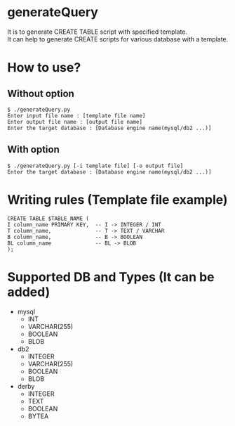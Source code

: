 # generateQuery

It is to generate CREATE TABLE script with specified template.\
It can help to generate CREATE scripts for various database with a template.

# How to use?
## Without option
```
$ ./generateQuery.py
Enter input file name : [template file name]
Enter output file name : [output file name]
Enter the target database : [Database engine name(mysql/db2 ...)]
```
## With option
```
$ ./generateQuery.py [-i template file] [-o output file]
Enter the target database : [Database engine name(mysql/db2 ...)]
```

# Writing rules (Template file example)
```
CREATE TABLE $TABLE_NAME (
I column_name PRIMARY KEY,  -- I -> INTEGER / INT
T column_name,              -- T -> TEXT / VARCHAR
B column_name,              -- B -> BOOLEAN
BL column_name              -- BL -> BLOB
);
```

# Supported DB and Types (It can be added)

- mysql
    - INT
    - VARCHAR(255)
    - BOOLEAN
    - BLOB
- db2
    - INTEGER
    - VARCHAR(255)
    - BOOLEAN
    - BLOB
- derby
    - INTEGER
    - TEXT
    - BOOLEAN
    - BYTEA
